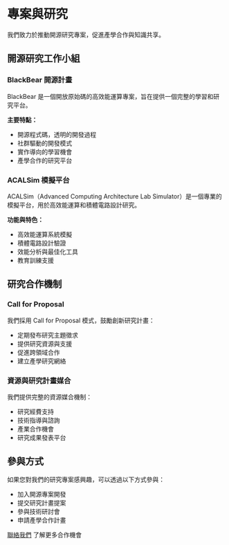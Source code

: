 # 專案與研究

我們致力於推動開源研究專案，促進產學合作與知識共享。

## 開源研究工作小組

### BlackBear 開源計畫
BlackBear 是一個開放原始碼的高效能運算專案，旨在提供一個完整的學習和研究平台。

**主要特點：**
- 開源程式碼，透明的開發過程
- 社群驅動的開發模式
- 實作導向的學習機會
- 產學合作的研究平台

### ACALSim 模擬平台
ACALSim（Advanced Computing Architecture Lab Simulator）是一個專業的模擬平台，用於高效能運算和積體電路設計研究。

**功能與特色：**
- 高效能運算系統模擬
- 積體電路設計驗證
- 效能分析與最佳化工具
- 教育訓練支援

## 研究合作機制

### Call for Proposal
我們採用 Call for Proposal 模式，鼓勵創新研究計畫：
- 定期發布研究主題徵求
- 提供研究資源與支援
- 促進跨領域合作
- 建立產學研究網絡

### 資源與研究計畫媒合
我們提供完整的資源媒合機制：
- 研究經費支持
- 技術指導與諮詢
- 產業合作機會
- 研究成果發表平台

## 參與方式

如果您對我們的研究專案感興趣，可以透過以下方式參與：
- 加入開源專案開發
- 提交研究計畫提案
- 參與技術研討會
- 申請產學合作計畫
  
[聯絡我們](/zh/join) 了解更多合作機會
